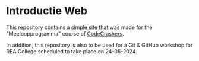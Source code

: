 # Introductie Web

This repository contains a simple site that was made for the "Meeloopprogramma" course of [CodeCrashers](https://codecrashers.nl).

In addition, this repository is also to be used for a Git & GitHub workshop for REA College scheduled to take place on 24-05-2024.
